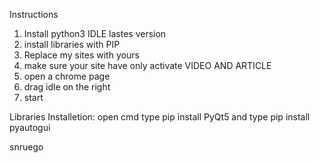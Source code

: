 Instructions

1. Install python3 IDLE lastes version
2. install libraries with PIP 
3. Replace my sites with yours 
4. make sure your site have only activate VIDEO AND ARTICLE
5. open a chrome page
6. drag idle on the right
7. start

Libraries Installetion:
open cmd
type pip install PyQt5
and type pip install pyautogui

snruego